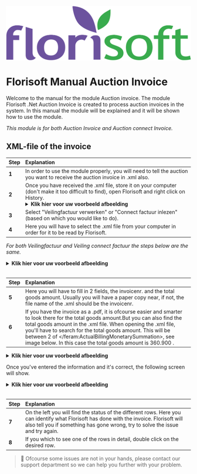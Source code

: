 <img src="../../fslogo.png"/>

# Florisoft Manual Auction Invoice

Welcome to the manual for the module Auction invoice. The module Florisoft .Net Auction Invoice is created to process auction invoices in the system. In this manual the module will be explained and it will be shown how to use the module.

*This module is for both Auction Invoice and Auction connect Invoice.*

## XML-file of the invoice

|Step|Explanation|
|:--|:--|
|**1**|In order to use the module properly, you will need to tell the auction you want to receive the auction invoice in .xml also.
|**2**|Once you have received the .xml file, store it on your computer (don't make it too difficult to find), open Florisoft and right click on History.<details><summary><b>Klik hier voor uw voorbeeld afbeelding</b></summary><img src=".Veilingfactuur Manual/media/image2.png" /></details> 
|**3**|Select "Veilingfactuur verwerken" or "Connect factuur inlezen" (based on which you would like to do).
|**4**|Here you will have to select the .xml file from your computer in order for it to be read by Florisoft.

*For both Veilingfactuur and Veiling connect factuur the steps below are the same.*


<details><summary><b>Klik hier voor uw voorbeeld afbeelding</b></summary><img src=".Veilingfactuur Manual/media/image3.png" /></details>
 <br/>

|Step|Explanation|
|:--|:--|
|**5**|Here you will have to fill in 2 fields, the invoicenr. and the total goods amount. Usually you will have a paper copy near, if not, the file name of the .xml should be the invoicenr. 
|**6**|If you have the invoice as a .pdf, it is ofcourse easier and smarter to look there for the total goods amount.But you can also find the total goods amount in the .xml file. When opening the .xml file, you'll have to search for the total goods amount. This will be between 2 of </feram:ActualBillingMonetarySummation>, see image below. In this case the total goods amount is 360.900 .


<details><summary><b>Klik hier voor uw voorbeeld afbeelding</b></summary><img src=".Veilingfactuur Manual/media/image4.png" /></details>


Once you've entered the information and it's correct, the following screen will show.

<details><summary><b>Klik hier voor uw voorbeeld afbeelding</b></summary><img src=".Veilingfactuur Manual/media/image5.png" /></details>

<br/>

|Step|Explanation|
|:--|:--|
|**7**| On the left you will find the status of the different rows. Here you can identify what Florisoft has done with the invoice. Florisoft will also tell you if something has gone wrong, try to solve the issue and try again.
|**8**|If you which to see one of the rows in detail, double click on the desired row.

> :memo: Ofcourse some issues are not in your hands, please contact our support department so we can help you further with your problem.

